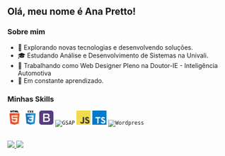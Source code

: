 ## Olá, meu nome é <strong>Ana Pretto!</strong> 

<h3>Sobre mim</h3>

- 🤔 Explorando novas tecnologias e desenvolvendo soluções.
- 🎓 Estudando Análise e Desenvolvimento de Sistemas na Univali.
- 💼 Trabalhando como Web Designer Pleno na Doutor-IE - Inteligência Automotiva
- 🌱&nbsp;Em constante aprendizado.

<h3>Minhas Skills</h3>

<code><img height="32" src="https://raw.githubusercontent.com/github/explore/80688e429a7d4ef2fca1e82350fe8e3517d3494d/topics/html/html.png" alt="HTML5"/></code>
<code><img height="32" src="https://raw.githubusercontent.com/github/explore/80688e429a7d4ef2fca1e82350fe8e3517d3494d/topics/css/css.png" alt="CSS"/></code>
<code><img height="32" src="https://raw.githubusercontent.com/github/explore/80688e429a7d4ef2fca1e82350fe8e3517d3494d/topics/bootstrap/bootstrap.png" alt="Bootstrap"/></code>
<code><img height="32" src="https://yt3.googleusercontent.com/ytc/APkrFKaUsjjsvBCg5ZHhHGRWoOQYB2PQkPrJLZMJGEOW=s176-c-k-c0x00ffffff-no-rj" alt="GSAP"/></code>
<code><img height="32" src="https://raw.githubusercontent.com/github/explore/80688e429a7d4ef2fca1e82350fe8e3517d3494d/topics/javascript/javascript.png" alt="Javascript"/></code>
<code><img height="32" src="https://raw.githubusercontent.com/github/explore/80688e429a7d4ef2fca1e82350fe8e3517d3494d/topics/typescript/typescript.png" alt="Typescript"/></code>
<code><img height="32" src="https://encrypted-tbn0.gstatic.com/images?q=tbn:ANd9GcQSAT6iKJ9iay2mDXKhtRwmbSyBxyq1oVYaDaiXlCr-aIEMqh0aSqmpiMYHVwNJC15hQz8&usqp=CAU" alt="Wordpress"/></code>


<br/>

<div>
<a href="https://github.com/anapretto">
<img height="180em" src="https://github-readme-stats.vercel.app/api/top-langs/?username=anapretto&layout=compact&langs_count=7&theme=dracula"/>
<img height="180em" src="https://github-readme-stats.vercel.app/api?username=anapretto&show_icons=true&theme=dracula&include_all_commits=true&count_private=true"/>
</div>

